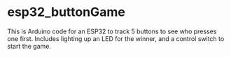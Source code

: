 # esp32_buttonGame
This is Arduino code for an ESP32 to track 5 buttons to see who presses one first. Includes lighting up an LED for the winner, and a control switch to start the game.
